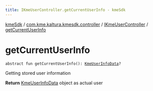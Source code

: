```yaml
---
title: IKmeUserController.getCurrentUserInfo - kmeSdk
---
```


[kmeSdk](../../index.html) / [com.kme.kaltura.kmesdk.controller](../index.html) / [IKmeUserController](index.html) / [getCurrentUserInfo](./get-current-user-info.html)

# getCurrentUserInfo

`abstract fun getCurrentUserInfo(): `[`KmeUserInfoData`](../../com.kme.kaltura.kmesdk.rest.response.user/-kme-user-info-data/index.html)`?`

Getting stored user information

**Return**
[KmeUserInfoData](../../com.kme.kaltura.kmesdk.rest.response.user/-kme-user-info-data/index.html) object as actual user

